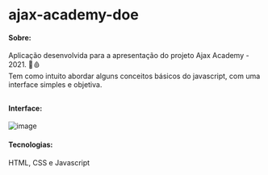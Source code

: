# ajax-academy-doe

#### Sobre:

Aplicação desenvolvida para a apresentação do projeto Ajax Academy - 2021. 💉🩸 <br />
Tem como intuito abordar alguns conceitos básicos do javascript, com uma interface simples e objetiva.

##

#### Interface:
![image](https://user-images.githubusercontent.com/66935004/141665799-f7a7d3df-9a25-4494-80c5-ca5b76ed6e8c.png)

#### Tecnologias:
HTML, CSS e Javascript
